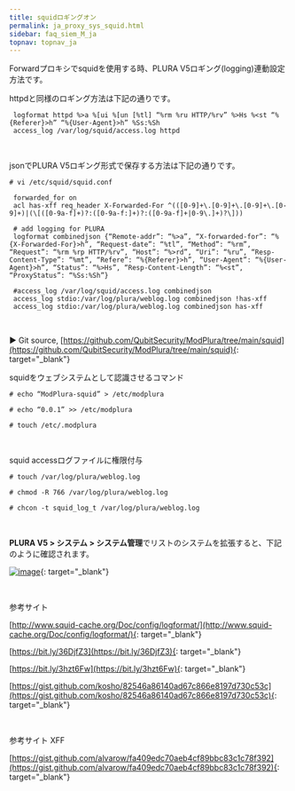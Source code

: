 ```yaml
---
title: squidロギングオン
permalink: ja_proxy_sys_squid.html
sidebar: faq_siem_M_ja
topnav: topnav_ja
---
```


Forwardプロキシでsquidを使用する時、PLURA V5ロギング(logging)連動設定方法です。

httpdと同様のロギング方法は下記の通りです。

     logformat httpd %>a %[ui %[un [%tl] “%rm %ru HTTP/%rv” %>Hs %<st “%{Referer}>h” “%{User-Agent}>h” %Ss:%Sh
     access_log /var/log/squid/access.log httpd

<br />

jsonでPLURA V5ロギング形式で保存する方法は下記の通りです。

`# vi /etc/squid/squid.conf`

     forwarded_for on
     acl has-xff req_header X-Forwarded-For ^(([0-9]+\.[0-9]+\.[0-9]+\.[0-9]+)|(\[([0-9a-f]+)?:([0-9a-f:]+)?:([0-9a-f]+|0-9\.]+)?\]))

     # add logging for PLURA
     logformat combinedjson {“Remote-addr”: “%>a”, “X-forwarded-for”: “%{X-Forwarded-For}>h”, “Request-date”: “%tl”, “Method”: “%rm”, “Request”: “%rm %rp HTTP/%rv”, “Host”: “%>rd”, “Uri”: “%ru”, “Resp-Content-Type”: “%mt”, “Refere”: “%{Referer}>h”, “User-Agent”: “%{User-Agent}>h”, “Status”: “%>Hs”, “Resp-Content-Length”: “%<st”, “ProxyStatus”: “%Ss:%Sh”}

     #access_log /var/log/squid/access.log combinedjson
     access_log stdio:/var/log/plura/weblog.log combinedjson !has-xff
     access_log stdio:/var/log/plura/weblog.log combinedjson has-xff

 
<br />

▶ Git source, [https://github.com/QubitSecurity/ModPlura/tree/main/squid](https://github.com/QubitSecurity/ModPlura/tree/main/squid){: target="_blank"}

squidをウェブシステムとして認識させるコマンド

`# echo “ModPlura-squid” > /etc/modplura`

`# echo “0.0.1” >> /etc/modplura`

`# touch /etc/.modplura`

<br />

squid accessログファイルに権限付与

`# touch /var/log/plura/weblog.log`

`# chmod -R 766 /var/log/plura/weblog.log`

`# chcon -t squid_log_t /var/log/plura/weblog.log`

 <br />

**PLURA V5 > システム > システム管理**でリストのシステムを拡張すると、下記のように確認されます。

 [![image](/docs/images/Additianal/proxy/1.png)](/docs/images/Additianal/proxy/1.png){: target="_blank"}

<br />

参考サイト

[http://www.squid-cache.org/Doc/config/logformat/](http://www.squid-cache.org/Doc/config/logformat/){: target="_blank"}

[https://bit.ly/36DjfZ3](https://bit.ly/36DjfZ3){: target="_blank"}

[https://bit.ly/3hzt6Fw](https://bit.ly/3hzt6Fw){: target="_blank"}

[https://gist.github.com/kosho/82546a86140ad67c866e8197d730c53c](https://gist.github.com/kosho/82546a86140ad67c866e8197d730c53c){: target="_blank"}

 <br />

参考サイト XFF

[https://gist.github.com/alvarow/fa409edc70aeb4cf89bbc83c1c78f392](https://gist.github.com/alvarow/fa409edc70aeb4cf89bbc83c1c78f392){: target="_blank"}